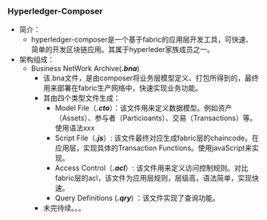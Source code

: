 ### Hyperledger-Composer

- 简介：
  - hyperledger-composer是一个基于fabric的应用层开发工具，可快速、简单的开发区块链应用。其属于hyperleder家族成员之一。
- 架构组成：
  - Business NetWork Archive(***.bna***)
    - 该.bna文件，是由composer将业务层模型定义、打包所得到的，最终用来部署在fabric生产网络中，快速实现业务功能。
    - 其由四个类型文件生成：
      - Model File（***.cto***）：该文件用来定义数据模型。例如资产（Assets）、参与者（Particioants）、交易（Transactions）等。使用语法xxx
      - Script File（***.js***）: 该文件最终对应生成fabric层的chaincode。在应用层，实现具体的Transaction Functions。使用javaScript来实现。
      - Access Control（***.acl***）: 该文件用来定义访问控制规则。对比fabric层的acl，该文件为应用层规则，层级高，语法简单，实现快速。
      - Query Definitions (***.qry***) ：该文件实现了查询功能。
    - 未完待续。。。